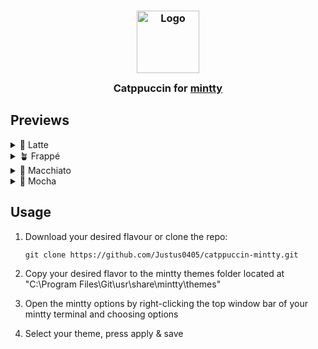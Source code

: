 <h3 align="center">
	<img src="https://raw.githubusercontent.com/catppuccin/catppuccin/main/assets/logos/exports/1544x1544_circle.png" width="100" alt="Logo"/><br/>
	<img src="https://raw.githubusercontent.com/catppuccin/catppuccin/main/assets/misc/transparent.png" height="30" width="0px"/>
	Catppuccin for <a href="https://github.com/mintty/mintty">mintty</a>
	<img src="https://raw.githubusercontent.com/catppuccin/catppuccin/main/assets/misc/transparent.png" height="30" width="0px"/>
</h3>

<!---
For future use
-->
<p align="center">

</p>

## Previews

<details>
  <summary>🌻 Latte</summary>
  <img src="https://github.com/user-attachments/assets/ceb557ed-925a-4fcf-ae5a-e4e57ee42c6a"/>
</details>
<details>
  <summary>🪴 Frappé</summary>
  <img src="https://github.com/user-attachments/assets/e1201901-7b8c-4259-9767-8704ee9bfcd1"/>
</details>
<details>
  <summary>🌺 Macchiato</summary>
  <img src="https://github.com/user-attachments/assets/6f05a2ed-1a7b-41f6-9826-c92b391942d6"/>
</details>
<details>
  <summary>🌿 Mocha</summary>
  <img src="https://github.com/user-attachments/assets/fbee3f61-8fe6-4126-908e-a588673bef46"/>
</details>

## Usage

1. Download your desired flavour or clone the repo:

    ```shell
    git clone https://github.com/Justus0405/catppuccin-mintty.git      
    ```

2. Copy your desired flavor to the mintty themes folder located at "C:\Program Files\Git\usr\share\mintty\themes"
3. Open the mintty options by right-clicking the top window bar of your mintty terminal and choosing options
4. Select your theme, press apply & save
